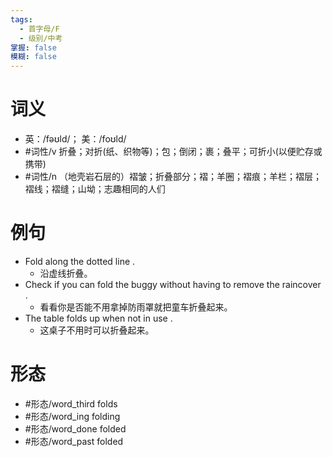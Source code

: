 ```yaml
---
tags:
  - 首字母/F
  - 级别/中考
掌握: false
模糊: false
---
```

# 词义
- 英：/fəʊld/； 美：/foʊld/
- #词性/v  折叠；对折(纸、织物等)；包；倒闭；裹；叠平；可折小(以便贮存或携带)
- #词性/n  （地壳岩石层的）褶皱；折叠部分；褶；羊圈；褶痕；羊栏；褶层；褶线；褶缝；山坳；志趣相同的人们
# 例句
- Fold along the dotted line .
	- 沿虚线折叠。
- Check if you can fold the buggy without having to remove the raincover .
	- 看看你是否能不用拿掉防雨罩就把童车折叠起来。
- The table folds up when not in use .
	- 这桌子不用时可以折叠起来。
# 形态
- #形态/word_third folds
- #形态/word_ing folding
- #形态/word_done folded
- #形态/word_past folded
